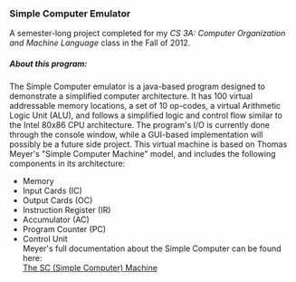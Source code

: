 ### Simple Computer Emulator

A semester-long project completed for my *CS 3A: Computer Organization and Machine Language* class in the Fall of 2012.

##### About this program:
The Simple Computer emulator is a java-based program designed to demonstrate a simplified computer architecture. It has 100 virtual addressable memory locations, a set of 10 op-codes, a virtual Arithmetic Logic Unit (ALU), and follows a simplified logic and control flow similar to the Intel 80x86 CPU architecture.  The program's I/O is currently done through the console window, while a GUI-based implementation will possibly be a future side project. This virtual machine is based on Thomas Meyer's "Simple Computer Machine" model, and includes the following components in its architecture:
* Memory
* Input Cards (IC)
* Output Cards (OC)
* Instruction Register (IR)
* Accumulator (AC)
* Program Counter (PC)
* Control Unit  
Meyer's full documentation about the Simple Computer can be found here:  
[The SC (Simple Computer) Machine](www.davidspellman.com/CS3a/SimpleComputer/)


